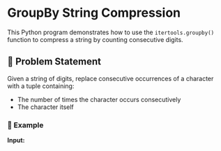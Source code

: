 # GroupBy String Compression

This Python program demonstrates how to use the `itertools.groupby()` function to compress a string by counting consecutive digits.

## 🧠 Problem Statement

Given a string of digits, replace consecutive occurrences of a character with a tuple containing:
- The number of times the character occurs consecutively
- The character itself

### 🔹 Example

**Input:**
